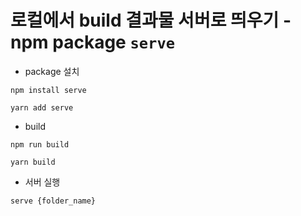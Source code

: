 # 로컬에서 build 결과물 서버로 띄우기 - npm package `serve`

- package 설치
```text
npm install serve

yarn add serve
```
- build
```text
npm run build

yarn build
```
- 서버 실행
```text
serve {folder_name}
```
